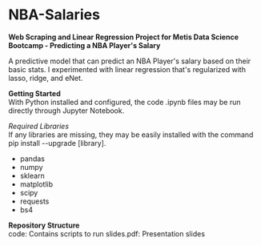 # NBA-Salaries  
  
**Web Scraping and Linear Regression Project for Metis Data Science Bootcamp  - Predicting a NBA Player's Salary**  
  
A predictive model that can predict an NBA Player's salary based on their basic stats. I experimented with linear regression that's regularized with lasso, ridge, and eNet.  
  
**Getting Started**   
With Python installed and configured, the code .ipynb files may be run directly through Jupyter Notebook.  
  
*Required Libraries*  
If any libraries are missing, they may be easily installed with the command pip install --upgrade [library].

- pandas  
- numpy  
- sklearn  
- matplotlib  
- scipy  
- requests  
- bs4  
  
**Repository Structure**  
code: Contains scripts to run
slides.pdf: Presentation slides
